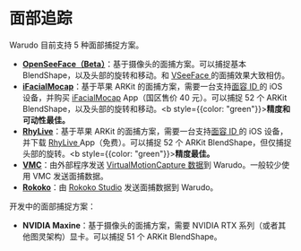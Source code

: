 # 面部追踪

Warudo 目前支持 5 种面部捕捉方案。

* [**OpenSeeFace（Beta）**](openseeface.md)：基于摄像头的面捕方案。可以捕捉基本 BlendShape，以及头部的旋转和移动。和 [VSeeFace ](https://www.vseeface.icu/)的面捕效果大致相仿。
* [**iFacialMocap**](ifacialmocap.md)：基于苹果 ARKit 的面捕方案，需要一台支持[面容 ID ](https://support.apple.com/zh-cn/HT208109)的 iOS 设备，并购买 [iFacialMocap](https://apps.apple.com/cn/app/id1489470545) App（国区售价 40 元）。可以捕捉 52 个 ARKit BlendShape，以及头部的旋转和移动。<b style={{color: "green"}}>**精度和可动性最佳。**</b>
* [**RhyLive**](rhylive.md)：基于苹果 ARKit 的面捕方案，需要一台支持[面容 ID ](https://support.apple.com/zh-cn/HT208109)的 iOS 设备，并下载 [RhyLive ](https://apps.apple.com/us/app/rhylive/)App（免费）。可以捕捉 52 个 ARKit BlendShape，但仅捕捉头部的旋转。<b style={{color: "green"}}>**精度最佳。**</b>
* [**VMC**](vmc.md)：由外部程序发送 [VirtualMotionCapture 数据](https://protocol.vmc.info/english)到 Warudo。一般较少使用 VMC 发送面捕数据。
* [**Rokoko**](rokoko.md)：由 [Rokoko Studio](https://www.rokoko.com/products/studio) 发送面捕数据到 Warudo。

开发中的面部捕捉方案：

* **NVIDIA Maxine**：基于摄像头的面捕方案，需要 NVIDIA RTX 系列（或者其他图灵架构）显卡。可以捕捉 51 个 ARKit BlendShape。
